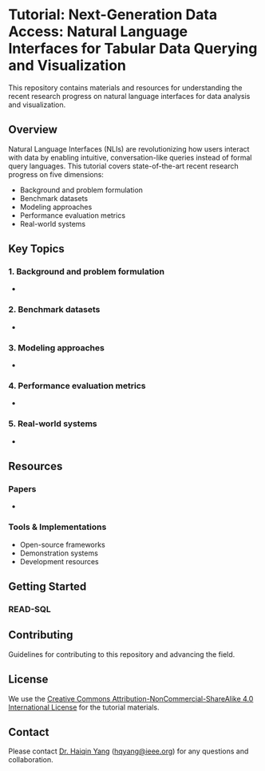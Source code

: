 # Tutorial: Next-Generation Data Access: Natural Language Interfaces for Tabular Data Querying and Visualization

This repository contains materials and resources for understanding the recent research progress on natural language interfaces for data analysis and visualization.

## Overview

Natural Language Interfaces (NLIs) are revolutionizing how users interact with data by enabling intuitive, conversation-like queries instead of formal query languages. This tutorial covers state-of-the-art recent research progress on five dimensions:
- Background and problem formulation
- Benchmark datasets 
- Modeling approaches 
- Performance evaluation metrics
- Real-world systems

## Key Topics

### 1. Background and problem formulation
- 

### 2. Benchmark datasets 
- 

### 3. Modeling approaches 
- 

### 4. Performance evaluation metrics
- 

### 5. Real-world systems
- 

## Resources

### Papers
- 

### Tools & Implementations
- Open-source frameworks
- Demonstration systems
- Development resources

## Getting Started

### READ-SQL


## Contributing

Guidelines for contributing to this repository and advancing the field.

## License

We use the [Creative Commons Attribution-NonCommercial-ShareAlike 4.0 International License](https://creativecommons.org/licenses/by-nc-sa/4.0/) for the tutorial materials.

## Contact

Please contact [Dr. Haiqin Yang](https://hqyang.github.io/) (hqyang@ieee.org) for any questions and collaboration.
